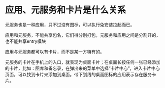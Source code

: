 # 应用、元服务和卡片是什么关系

元服务也是一种应用，只不过没有图标，可以执行免安装拉起而已。

应用和元服务，不能共享包名，它们得分别打包，元服务和应用之间是分割开的，也不能共享entry模块

应用与元服务都可以有卡片，而不是某一方特有的。

元服务的卡片在手机上的入口，就表现为桌面卡片；在桌面长按任何一张已经添加的卡片，比如：图库和备忘录，在弹出来的菜单中选择“卡片中心”，进入卡片中心页面，可以找到卡片来添加到桌面。带下划线的桌面图标的应用表示存在服务卡片。

